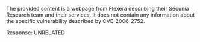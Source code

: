 The provided content is a webpage from Flexera describing their Secunia Research team and their services. It does not contain any information about the specific vulnerability described by CVE-2006-2752.

Response: UNRELATED